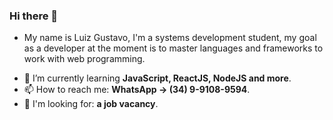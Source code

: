 ### Hi there 👋

* My name is Luiz Gustavo, I'm a systems development student, my goal as a developer at the moment is to master languages and frameworks to work with web programming.

- 🌱 I’m currently learning **JavaScript, ReactJS, NodeJS and more**.
- 📫 How to reach me: **WhatsApp → (34) 9-9108-9594**.
- 💼 I'm looking for: **a job vacancy**.
